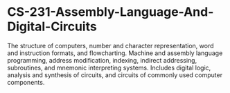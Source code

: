# CS-231-Assembly-Language-And-Digital-Circuits
The structure of computers, number and character representation, word and instruction formats, and flowcharting. Machine and assembly language programming, address modification, indexing, indirect addressing, subroutines, and mnemonic interpreting systems. Includes digital logic, analysis and synthesis of circuits, and circuits of commonly used computer components.
